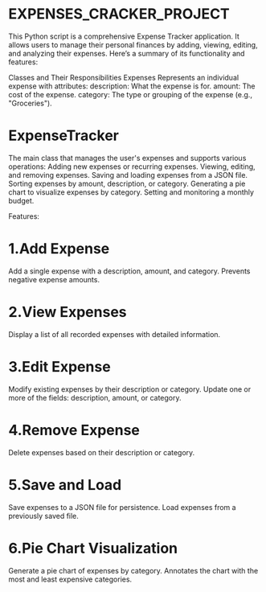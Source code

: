 # EXPENSES_CRACKER_PROJECT
This Python script is a comprehensive Expense Tracker application. It allows users to manage their personal finances by adding, viewing, editing, and analyzing their expenses. Here’s a summary of its functionality and features:

Classes and Their Responsibilities
Expenses
Represents an individual expense with attributes: 
description: What the expense is for.
amount: The cost of the expense.
category: The type or grouping of the expense (e.g., "Groceries").

# ExpenseTracker

The main class that manages the user's expenses and supports various operations: 
Adding new expenses or recurring expenses.
Viewing, editing, and removing expenses.
Saving and loading expenses from a JSON file.
Sorting expenses by amount, description, or category.
Generating a pie chart to visualize expenses by category.
Setting and monitoring a monthly budget.

Features:
# 1.Add Expense
Add a single expense with a description, amount, and category.
Prevents negative expense amounts.
# 2.View Expenses
Display a list of all recorded expenses with detailed information.
# 3.Edit Expense
Modify existing expenses by their description or category.
Update one or more of the fields: description, amount, or category.
# 4.Remove Expense
Delete expenses based on their description or category.
# 5.Save and Load
Save expenses to a JSON file for persistence.
Load expenses from a previously saved file.
# 6.Pie Chart Visualization
Generate a pie chart of expenses by category.
Annotates the chart with the most and least expensive categories.
